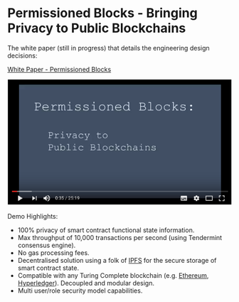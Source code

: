 # Permissioned Blocks - Bringing Privacy to Public Blockchains

The white paper (still in progress) that details the engineering design decisions:

[White Paper - Permissioned Blocks](https://github.com/autocontracts/permissioned-blocks/blob/master/whitepaper.md) 

[![Demo](images/video-thumbnail.png)](https://www.youtube.com/watch?v=Zt9DIopmzbA)
<br>

Demo Highlights:

- 100% privacy of smart contract functional state information.
- Max throughput of 10,000 transactions per second (using Tendermint consensus engine).
- No gas processing fees.
- Decentralised solution using a folk of [IPFS](https://ipfs.io/) for the secure storage of smart contract state.
- Compatible with any Turing Complete blockchain (e.g. [Ethereum](https://www.ethereum.org/), [Hyperledger](https://www.hyperledger.org/)). Decoupled and modular design.
- Multi user/role security model capabilities.  

